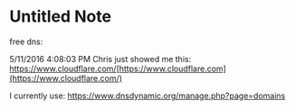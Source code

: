 # Untitled Note

free dns:

5/11/2016 4:08:03 PM
Chris just showed me this:
<https://www.cloudflare.com/>[https://www.cloudflare.com](https://www.cloudflare.com/)

I currently use:
<https://www.dnsdynamic.org/manage.php?page=domains>
